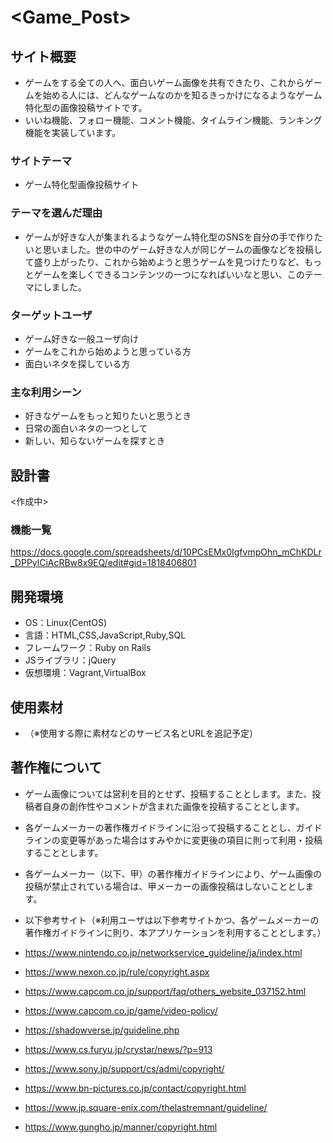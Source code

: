 # <Game_Post>

## サイト概要
- ゲームをする全ての人へ、面白いゲーム画像を共有できたり、これからゲームを始める人には、どんなゲームなのかを知るきっかけになるようなゲーム特化型の画像投稿サイトです。
- いいね機能、フォロー機能、コメント機能、タイムライン機能、ランキング機能を実装しています。

### サイトテーマ
- ゲーム特化型画像投稿サイト

### テーマを選んだ理由
- ゲームが好きな人が集まれるようなゲーム特化型のSNSを自分の手で作りたいと思いました。世の中のゲーム好きな人が同じゲームの画像などを投稿して盛り上がったり、これから始めようと思うゲームを見つけたりなど、もっとゲームを楽しくできるコンテンツの一つになればいいなと思い、このテーマにしました。

### ターゲットユーザ
- ゲーム好きな一般ユーザ向け
- ゲームをこれから始めようと思っている方
- 面白いネタを探している方

### 主な利用シーン
- 好きなゲームをもっと知りたいと思うとき
- 日常の面白いネタの一つとして
- 新しい、知らないゲームを探すとき

## 設計書
<作成中>

### 機能一覧
<https://docs.google.com/spreadsheets/d/10PCsEMx0IgfvmpOhn_mChKDLr_DPPylCiAcRBw8x9EQ/edit#gid=1818406801>

## 開発環境
- OS：Linux(CentOS)
- 言語：HTML,CSS,JavaScript,Ruby,SQL
- フレームワーク：Ruby on Rails
- JSライブラリ：jQuery
- 仮想環境：Vagrant,VirtualBox

## 使用素材
- （※使用する際に素材などのサービス名とURLを追記予定）

## 著作権について
- ゲーム画像については営利を目的とせず、投稿することとします。また、投稿者自身の創作性やコメントが含まれた画像を投稿することとします。
- 各ゲームメーカーの著作権ガイドラインに沿って投稿することとし、ガイドラインの変更等があった場合はすみやかに変更後の項目に則って利用・投稿することとします。
- 各ゲームメーカー（以下、甲）の著作権ガイドラインにより、ゲーム画像の投稿が禁止されている場合は、甲メーカーの画像投稿はしないこととします。

- 以下参考サイト（※利用ユーザは以下参考サイトかつ、各ゲームメーカーの著作権ガイドラインに則り、本アプリケーションを利用することとします。）
- <https://www.nintendo.co.jp/networkservice_guideline/ja/index.html>
- <https://www.nexon.co.jp/rule/copyright.aspx>
- <https://www.capcom.co.jp/support/faq/others_website_037152.html>
- <https://www.capcom.co.jp/game/video-policy/>
- <https://shadowverse.jp/guideline.php>
- <https://www.cs.furyu.jp/crystar/news/?p=913>
- <https://www.sony.jp/support/cs/admi/copyright/>
- <https://www.bn-pictures.co.jp/contact/copyright.html>
- <https://www.jp.square-enix.com/thelastremnant/guideline/>
- <https://www.gungho.jp/manner/copyright.html>
